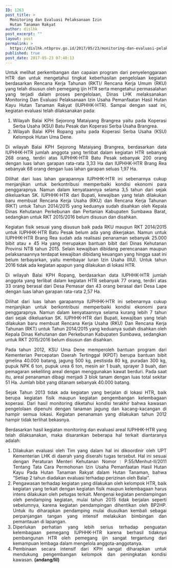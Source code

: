 ```yaml
---
ID: 1263
post_title: >
  Monitoring dan Evaluasi Pelaksanaan Izin
  Hutan Tanaman Rakyat
author: dislhk
post_excerpt: ""
layout: post
permalink: >
  https://dislhk.ntbprov.go.id/2017/05/23/monitoring-dan-evaluasi-pelaksanaan-izin-hutan-tanaman-rakyat/
published: true
post_date: 2017-05-23 07:40:13
---
```

<p style="text-align: justify;">Untuk melihat perkembangan dan capaian program dari penyelenggaraan HTR dan untuk mengetahui tingkat keberhasilan pengelolaan kegiatan berdasarkan Rencana Kerja Tahunan (RKT)/ Rencana Kerja Umum (RKU) yang telah disusun oleh pemegang ijin HTR serta mengetahui permasalahan yang terjadi dalam proses pengelolaan, Dinas LHK melaksanakan Monitoring Dan Evaluasi Pelaksanaan Izin Usaha Pemanfaatan Hasil Hutan Kayu Hutan Tanaman Rakyat (IUPHHK-HTR). Sampai dengan saat ini, kegiatan evaluasi telah dilaksanakan pada:</p>

<ol style="text-align: justify;">
 	<li>Wilayah Balai KPH Sejorong Mataiyang Brangrea yaitu pada Koperasi Serba Usaha (KSU) Batu Pesak dan Koperasi Serba Usaha Brangrea.</li>
 	<li>Wilayah Balai KPH Ropang yaitu pada Koperasi Serba Usaha (KSU) Kelompok Hutan Uma Dene.</li>
</ol>
<p style="text-align: justify;">Di wilayah Balai KPH Sejorong Mataiyang Brangrea, berdasarkan data IUPHHK-HTR jumlah anggota yang terlibat dalam kegiatan HTR sebanyak 268 orang, terdiri atas IUPHHK-HTR Batu Pesak sebanyak 200 orang dengan luas lahan garapan rata-rata 3,33 Ha dan IUPHHK-HTR Brang Rea sebanyak 68 orang dengan luas lahan garapan seluas 1,97 Ha.</p>
<p style="text-align: justify;">Dilihat dari luas lahan garapannya IUPHHK-HTR ini sebenarnya cukup menjanjikan untuk berkontribusi memperbaiki kondisi ekonomi para penggarapnya. Namun dalam kenyataannya selama 3,5 tahun dari sejak dikeluarkan SK. IUPHHK-HTR dari Bupati, kewajiban yang telah dilakukan baru membuat Rencana Kerja Usaha (RKU) dan Rencana Kerja Tahunan (RKT) untuk Tahun 2014/2015 yang keduanya sudah disahkan oleh Kepala Dinas Kehutanan Perkebunan dan Pertanian Kabupaten Sumbawa Barat, sedangkan untuk RKT 2015/2016 belum disusun dan disahkan.</p>
<p style="text-align: justify;">Kegiatan fisik sesuai yang disusun baik pada RKU maupun RKT 2014/2015 untuk IUPHHK-HTR Batu Pesak belum ada yang dikerjakan. Namun untuk IUPHHK-HTR Brang Rea sudah ada realisasi penanaman sebanyak 25.000 bibit atau ± 45 Ha yang merupakan bantuan bibit dari Dinas Kehutanan Provinsi NTB tahun 2015. Selain kewajiban dibidang perencanaan maupun pelaksanaannya terdapat kewajiban dibidang keuangan yang hingga saat ini belum terbayarkan, yaitu membayar Iuran Izin Usaha (IIU). Untuk tahun 2016 tidak ada kegiatan apapun yang dilakukan di lokasi HTR.</p>
<p style="text-align: justify;">Di wilayah Balai KPH Ropang, berdasarkan data IUPHHK-HTR jumlah anggota yang terlibat dalam kegiatan HTR sebanyak 77 orang, terdiri atas 33 orang berasal dari Desa Pemasar dan 43 orang berasal dari Desa Lape dengan luas lahan garapan rata-rata 2,57 Ha.</p>
<p style="text-align: justify;">Dilihat dari luas lahan garapannya IUPHHK-HTR ini sebenarnya cukup menjanjikan untuk berkontribusi memperbaiki kondisi ekonomi para penggarapnya. Namun dalam kenyataannya selama kurang lebih 7 tahun dari sejak dikeluarkan SK. IUPHHK-HTR dari Bupati, kewajiban yang telah dilakukan baru membuat Rencana Kerja Usaha (RKU) Dan Rencana Kerja Tahunan (RKT) untuk Tahun 2014/2015 yang keduanya sudah disahkan oleh Kepala Dinas Kehutanan dan Perkebunan Kabupaten Sumbawa, sedangkan untuk RKT 2015/2016 belum disusun dan disahkan.</p>
<p style="text-align: justify;">Pada tahun 2012, KSU Uma Dene memperoleh bantuan program dari Kementerian Percepatan Daerah Tertinggal (KPDT) berupa bantuan bibit gmelina 40.000 batang, jagung 500 kg, pestisida 80 kg, puradan 300 kg, pupuk NPK 6 ton, pupuk urea 6 ton, mesin air 1 buah, sprayer 3 buah, dan pemagaran sekeliling areal dengan menggunakan kawat berduri. Pada saat itu, areal penanaman dibagi menjadi 3 blok tanam dengan luas total sekitar 51 Ha. Jumlah bibit yang ditanam sebanyak 40.000 batang.</p>
<p style="text-align: justify;">Sejak Tahun 2013 tidak ada kegiatan yang berjalan di lokasi HTR, baik berupa kegiatan fisik maupun kegiatan pengembangan kelembagaan koperasi. Dari hasil monitoring diketahui kondisi terakhir bahwa kawasan pengelolaan dipenuhi dengan tanaman jagung dan kacang-kacangan di hampir semua lokasi. Kegiatan penanaman yang dilakukan tahun 2012 hampir tidak terlihat bekasnya.</p>
<p style="text-align: justify;">Berdasarkan hasil kegiatan monitoring dan evaluasi areal IUPHHK-HTR yang telah dilaksanakan, maka disarankan beberapa hal terkait diantaranya adalah:</p>

<ol>
 	<li style="text-align: justify;">Dilakukan evaluasi oleh Tim yang dalam hal ini dikoordinir oleh UPT Kementerian LHK di daerah yang diserahi tugas tersebut. Hal ini sesuai dengan Peraturan Menteri Kehutanan Nomor : P.55/Menhut-II/2011 Tentang Tata Cara Permohonan Izin Usaha Pemanfaatan Hasil Hutan Kayu Pada Hutan Tanaman Rakyat dalam Hutan Tanaman, bahwa “Setiap 2 tahun diadakan evaluasi terhadap perizinan oleh Balai”.</li>
 	<li style="text-align: justify;">Pengawasan terhadap kegiatan yang dilakukan oleh kelompok HTR, baik kegiatan yang terkait dengan kegiatan fisik maupun kelembagaan harus intens dilakukan oleh petugas terkait. Mengenai kegiatan pendampingan oleh pendamping kegiatan, mulai tahun 2015 tidak berjalan seperti sebelumnya, karena kegiatan pendampingan dihentikan oleh BP2HP. Untuk itu diharapkan pendamping mulai diusulkan kembali sebagai perpanjangan tangan yang intensif melakukan bimbingan dan pemantauan di lapangan.</li>
 	<li style="text-align: justify;">Diperlukan perhatian yang lebih serius terhadap penguatan kelembagaan pemegang IUPHHK-HTR karena berhasil tidaknya pembangunan HTR oleh pemegang ijin sangat tergantung dari kemampuan lembaga dalam mengelola anggota-anggotanya.</li>
 	<li style="text-align: justify;">Pembinaan secara intensif dari KPH sangat diharapkan untuk mendukung pengembangan kelompok dan peningkatan kondisi kawasan. <strong>(andang/lil)</strong></li>
</ol>
